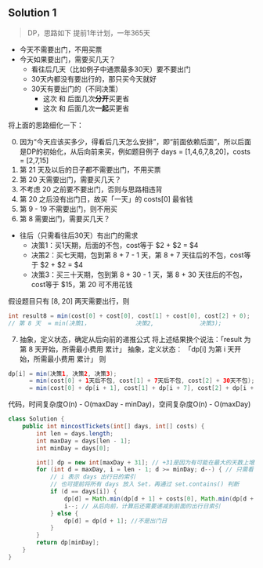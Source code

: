 ## Solution 1
> DP，思路如下
> 提前1年计划，一年365天
* 今天不需要出门，不用买票
* 今天如果要出门，需要买几天？
  * 看往后几天（比如例子中通票最多30天）要不要出门
  * 30天内都没有要出行的，那只买今天就好
  * 30天有要出门的（不同决策）
    * 这次 和 后面几次**分开**买更省
    * 这次 和 后面几次**一起**买更省

将上面的思路细化一下：

0. 因为“今天应该买多少，得看后几天怎么安排”，即“前面依赖后面”，所以后面是DP的初始化，从后向前来买，例如题目例子 days = [1,4,6,7,8,20]，costs = [2,7,15]
1. 第 21 天及以后的日子都不需要出门，不用买票
2. 第 20 天需要出门，需要买几天？
3. 不考虑 20 之前要不要出门，否则与思路相违背
4. 第 20 之后没有出门日，故买「一天」的 costs[0] 最省钱
5. 第 9 - 19 不需要出门，则不用买
6. 第 8 需要出门，需要买几天？
  * 往后（只需看往后30天）有出门的需求
    * 决策1：买1天期，后面的不包，cost等于 $2 + $2 = $4
    * 决策2：买七天期，包到第 8 + 7 - 1 天，第 8 + 7 天往后的不包，cost等于 $2 + $2 = $4
    * 决策3：买三十天期，包到第 8 + 30 - 1 天，第 8 + 30 天往后的不包，cost等于 $15，第 20 可不用花钱

假设题目只有 [8, 20] 两天需要出行，则
```java
int result8 = min(cost[0] + cost[0], cost[1] + cost[0], cost[2] + 0);
// 第 8 天  = min(决策1，             决策2,             决策3);
```

7. 抽象，定义状态，确定从后向前的递推公式
将上述结果换个说法：「result 为第 8 天开始，所需最小费用 累计」
抽象，定义状态： 「dp[i] 为第 i 天开始，所需最小费用 累计」
则
```java
dp[i] = min(决策1, 决策2, 决策3);
      = min(cost[0] + 1天后不包, cost[1] + 7天后不包, cost[2] + 30天不包);
      = min(cost[0] + dp[i + 1], cost[1] + dp[i + 7], cost[2] + dp[i + 30]);
```
代码，时间复杂度O(n) - O(maxDay - minDay)，空间复杂度O(n) - O(maxDay)
```java
class Solution {
    public int mincostTickets(int[] days, int[] costs) {
        int len = days.length;
        int maxDay = days[len - 1];
        int minDay = days[0];

        int[] dp = new int[maxDay + 31]; // +31是因为有可能在最大的天数上增加一个月，以免12月出行还要判断365是不是足够，但要是直接写365 + 31也行
        for (int d = maxDay, i = len - 1; d >= minDay; d--) { // 只需看 maxDay -> minDay，此区间外都不需要出门，不会增加费用
            // i 表示 days 出行日的索引
            // 也可提前将所有 days 放入 Set，再通过 set.contains() 判断
            if (d == days[i]) {
                dp[d] = Math.min(dp[d + 1] + costs[0], Math.min(dp[d + 7] + costs[1], dp[d + 30] + costs[2]));
                i--; // 从后向前，计算后还需要递减到前面的出行日索引
            } else {
                dp[d] = dp[d + 1]; //不是出门日
            }
        }
        return dp[minDay];
    }
}
```

